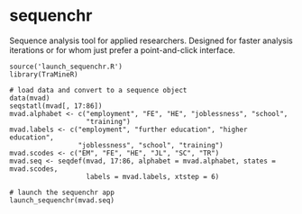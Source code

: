 # sequenchr

Sequence analysis tool for applied researchers. Designed for faster analysis iterations or for whom just prefer a point-and-click interface.

```
source('launch_sequenchr.R')
library(TraMineR)

# load data and convert to a sequence object
data(mvad)
seqstatl(mvad[, 17:86])
mvad.alphabet <- c("employment", "FE", "HE", "joblessness", "school",
                   "training")
mvad.labels <- c("employment", "further education", "higher education",
                 "joblessness", "school", "training")
mvad.scodes <- c("EM", "FE", "HE", "JL", "SC", "TR")
mvad.seq <- seqdef(mvad, 17:86, alphabet = mvad.alphabet, states = mvad.scodes,
                   labels = mvad.labels, xtstep = 6)

# launch the sequenchr app
launch_sequenchr(mvad.seq)
```

